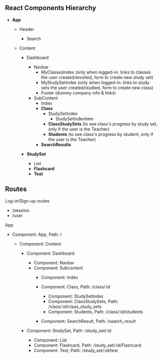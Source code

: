 ## React Components Hierarchy

* **App**
  * Header
    * Search

  * Content
    * Dashboard
      * Navbar
        * MyClassesIndex (only when logged-in: links to classes the user created/enrolled, form to create new study set)
        * MyStudySetIndex (only when logged-in: links to study sets the user created/studied, form to create new class)
        * Footer (dummy company info & links)
      * SubContent
        * Index
        * **Class**
          * StudySetIndex
            * StudySetIndexItem
          * **ClassStudySets** (to see class's progress by study set, only if the user is the Teacher)
          * **Students** (to see class's progress by student, only if the user is the Teacher)
        * **SearchResults**

    * **StudySet**
      * List
      * **Flashcard**
      * **Test**


## Routes

Log-in/Sign-up routes
* /session
* /user

App
* Component: App, Path: /
  * Component: Content

    * Component: Dashboard
      * Component: Navbar
      * Component: Subcontent
        * Component: Index
        * Component: Class, Path: /class/:id
          * Component: StudySetIndex
          * Component: ClassStudySets, Path: /class/:id/class_study_sets
          * Component: Students, Path: /class/:id/students

        * Component: SearchResult, Path: /search_result

    * Component: StudySet, Path: /study_set/:id
      * Component: List
      * Component: Flashcard, Path: /study_set/:id/Flashcard
      * Component: Test, Path: /study_set/:id/test
